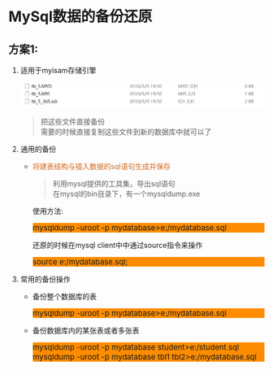 # MySql数据的备份还原
## **方案1:**
1. 适用于myisam存储引擎  

   ![myisam](./myisam.png)
    >把这些文件直接备份  
    >需要的时候直接复制这些文件到新的数据库中就可以了


2. 通用的备份  
    + <font color='chocolate'>将建表结构与插入数据的sql语句生成并保存</font>
        >利用mysql提供的工具集，导出sql语句  
        >在mysql的bin目录下，有一个mysqldump.exe
        
        使用方法:
        <div style="background-color:darkorange;font-size:15px;">
          mysqldump -uroot -p mydatabase>e:/mydatabase.sql
        </div>

        还原的时候在mysql client中中通过source指令来操作
         <div style="background-color:darkorange;font-size:15px;">
         source e:/mydatabase.sql;
        </div>

3. 常用的备份操作
    * 备份整个数据库的表
         <div style="background-color:darkorange;font-size:15px;">
          mysqldump -uroot -p mydatabase>e:/mydatabase.sql
        </div>

    * 备份数据库内的某张表或者多张表
         <div style="background-color:darkorange;font-size:15px;">
          mysqldump -uroot -p mydatabase student>e:/student.sql<br/>
          mysqldump -uroot -p mydatabase tbl1 tbl2>e:/mydatabase.sql
        </div>
    
      